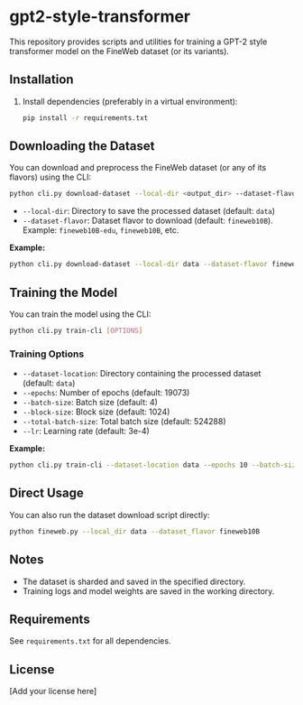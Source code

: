 # gpt2-style-transformer

This repository provides scripts and utilities for training a GPT-2 style transformer model on the FineWeb dataset (or its variants).

## Installation

1. Install dependencies (preferably in a virtual environment):
   ```sh
   pip install -r requirements.txt
   ```

## Downloading the Dataset

You can download and preprocess the FineWeb dataset (or any of its flavors) using the CLI:

```sh
python cli.py download-dataset --local-dir <output_dir> --dataset-flavor <flavor>
```

- `--local-dir`: Directory to save the processed dataset (default: `data`)
- `--dataset-flavor`: Dataset flavor to download (default: `fineweb10B`). Example: `fineweb10B-edu`, `fineweb10B`, etc.

**Example:**
```sh
python cli.py download-dataset --local-dir data --dataset-flavor fineweb10B
```

## Training the Model

You can train the model using the CLI:

```sh
python cli.py train-cli [OPTIONS]
```

### Training Options
- `--dataset-location`: Directory containing the processed dataset (default: `data`)
- `--epochs`: Number of epochs (default: 19073)
- `--batch-size`: Batch size (default: 4)
- `--block-size`: Block size (default: 1024)
- `--total-batch-size`: Total batch size (default: 524288)
- `--lr`: Learning rate (default: 3e-4)

**Example:**
```sh
python cli.py train-cli --dataset-location data --epochs 10 --batch-size 8
```

## Direct Usage

You can also run the dataset download script directly:

```sh
python fineweb.py --local_dir data --dataset_flavor fineweb10B
```

## Notes
- The dataset is sharded and saved in the specified directory.
- Training logs and model weights are saved in the working directory.

## Requirements
See `requirements.txt` for all dependencies.

## License
[Add your license here]
